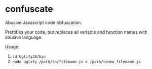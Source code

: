confuscate
==========

Abusive Javascript code obfuscation.

Prettifies your code, but replaces all variable and function names with abusive language.

Usage:

1. `cd UglifyJS/bin`
2. `node uglify /path/to/filename.js > /path/tonew_filename.js`
